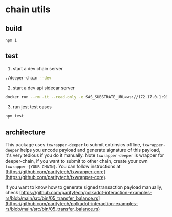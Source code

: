 # chain utils

## build

```bash
npm i
```

## test

1. start a dev chain server

```bash
./deeper-chain --dev
```

2. start a dev api sidecar server

```bash
docker run --rm -it --read-only -e SAS_SUBSTRATE_URL=ws://172.17.0.1:9955 -p 8080:8080 docker.io/parity/substrate-api-sidecar:v13.1.0
```

3. run jest test cases

```bash
npm test
```

## architecture

This package uses `txwrapper-deeper` to submit extrinsics offline, `txwrapper-deeper` helps you encode payload and generate signature of this payload, it's very tedious if you do it manually. Note `txwrapper-deeper` is wrapper for deeper-chain, if you want to submit to other chain, create your own `txwrapper-{YOUR CHAIN}`.  You can follow instructions at [https://github.com/paritytech/txwrapper-core](https://github.com/paritytech/txwrapper-core).

If you want to know how to generate signed transaction payload manually, check [https://github.com/paritytech/polkadot-interaction-examples-rs/blob/main/src/bin/05_transfer_balance.rs](https://github.com/paritytech/polkadot-interaction-examples-rs/blob/main/src/bin/05_transfer_balance.rs)